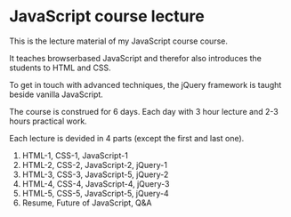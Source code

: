 JavaScript course lecture
=========================

This is the lecture material of my JavaScript course course.

It teaches browserbased JavaScript and therefor also introduces the students to HTML and CSS.

To get in touch with advanced techniques, the jQuery framework is taught beside vanilla JavaScript.

The course is construed for 6 days. Each day with 3 hour lecture and 2-3 hours practical work.

Each lecture is devided in 4 parts (except the first and last one).

1. HTML-1, CSS-1, JavaScript-1
2. HTML-2, CSS-2, JavaScript-2, jQuery-1
3. HTML-3, CSS-3, JavaScript-5, jQuery-2
4. HTML-4, CSS-4, JavaScript-4, jQuery-3
5. HTML-5, CSS-5, JavaScript-5, jQuery-4
6. Resume, Future of JavaScript, Q&A
